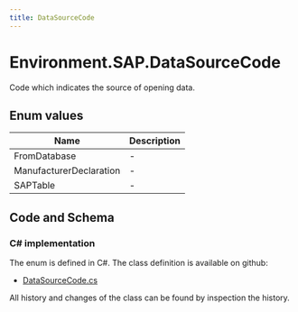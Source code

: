 ```yaml
---
title: DataSourceCode
---
```


# Environment.SAP.DataSourceCode

Code which indicates the source of opening data.

## Enum values

| Name            | Description                                                    |
|-----------------|----------------------------------------------------------------|
| FromDatabase |  -  |
| ManufacturerDeclaration |  -  |
| SAPTable |  -  |


## Code and Schema

### C# implementation

The enum is defined in C#. The class definition is available on github:

- [DataSourceCode.cs](https://github.com/BHoM/SAP_Toolkit/blob/develop/SAP_oM/Enums/DataSourceCode.cs)

All history and changes of the class can be found by inspection the history.
